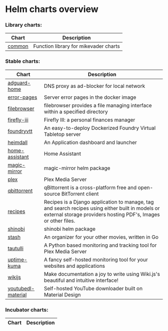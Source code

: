# Helm charts overview
### Library charts:
| Chart | Description |
| ----- | ----------- |
| [common](library/common) | Function library for mikevader charts |
### Stable charts:
| Chart | Description |
| ----- | ----------- |
| [adguard-home](stable/adguard-home) | DNS proxy as ad-blocker for local network |
| [error-pages](stable/error-pages) | Server error pages in the docker image |
| [filebrowser](stable/filebrowser) | filebrowser provides a file managing interface within a specified directory |
| [firefly-iii](stable/firefly-iii) | Firefly III: a personal finances manager |
| [foundryvtt](stable/foundryvtt) | An easy-to-deploy Dockerized Foundry Virtual Tabletop server |
| [heimdall](stable/heimdall) | An Application dashboard and launcher |
| [home-assistant](stable/home-assistant) | Home Assistant |
| [magic-mirror](stable/magic-mirror) | magic-mirror helm package |
| [plex](stable/plex) | Plex Media Server |
| [qbittorrent](stable/qbittorrent) | qBittorrent is a cross-platform free and open-source BitTorrent client |
| [recipes](stable/recipes) | Recipes is a Django application to manage, tag and search recipes using either built in models or external storage providers hosting PDF's, Images or other files. |
| [shinobi](stable/shinobi) | shinobi helm package |
| [stash](stable/stash) | An organizer for your other movies, written in Go |
| [tautulli](stable/tautulli) | A Python based monitoring and tracking tool for Plex Media Server |
| [uptime-kuma](stable/uptime-kuma) | A fancy self-hosted monitoring tool for your websites and applications |
| [wikijs](stable/wikijs) | Make documentation a joy to write using Wiki.js's beautiful and intuitive interface! |
| [youtubedl-material](stable/youtubedl-material) | Self-hosted YouTube downloader built on Material Design |
### Incubator charts:
| Chart | Description |
| ----- | ----------- |
